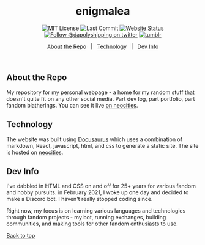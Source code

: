 
<h1 align="center">enigmalea</h1>
<div align="center">

![MIT License](https://img.shields.io/github/license/enigmalea/enigmalea?style=for-the-badge)
![Last Commit](https://img.shields.io/github/last-commit/enigmalea/enigmalea?style=for-the-badge)
[![Website Status](https://img.shields.io:/website?style=for-the-badge&up_message=online&url=https%3A%2F%2Fenigmalea.neocities.org)](http://enigmalea.neocities.org)<br />
[![Follow @dapolyshipping on twitter](https://img.shields.io/twitter/follow/enigmaleaDA?style=for-the-badge&label=Twitter&logo=twitter&logoColor=ffffff&color=1DA1F2)](https://twitter.com/enigmaleaDA)
[![tumblr](https://img.shields.io/badge/enigmalea-%2336465D.svg?&style=for-the-badge&logo=Tumblr&logoColor=white)](https://enigmalea.tumblr.com)

<a href="#about-the-repo">About the Repo</a> &#xa0; | &#xa0;
<a href="#technology">Technology</a> &#xa0; | &#xa0;
<a href="#dev-info" target="_blank">Dev Info</a>

</div>

<br>

## About the Repo ##
My repository for my personal webpage - a home for my random stuff that doesn't quite fit on any other social media. Part dev log, part portfolio, part fandom blatherings. You can see it live [on neocities](http://enigmalea.neocities.org).

## Technology ##
The website was built using [Docusaurus](https://docusaurus.io) which uses a combination of markdown, React, javascript, html, and css to generate a static site. The site is hosted on [neocities](http://www.neocities.org).

## Dev Info ##
I've dabbled in HTML and CSS on and off for 25+ years for various fandom and hobby pursuits. in February 2021, I woke up one day and decided to make a Discord bot. I haven't really stopped coding since.

Right now, my focus is on learning various languages and technologies through fandom projects - my bot, running exchanges, building communities, and making tools for other fandom enthusiasts to use.

<a href="#top">Back to top</a>
